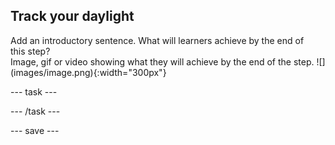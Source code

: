 ## Track your daylight 

<div style="display: flex; flex-wrap: wrap">
<div style="flex-basis: 200px; flex-grow: 1; margin-right: 15px;">
Add an introductory sentence. What will learners achieve by the end of this step?
</div>
<div>
Image, gif or video showing what they will achieve by the end of the step. ![](images/image.png){:width="300px"}
</div>
</div>

--- task ---

--- /task ---

--- save ---